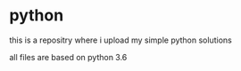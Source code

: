 # python
this is a repositry where i upload my simple python solutions

all files are  based on python 3.6
